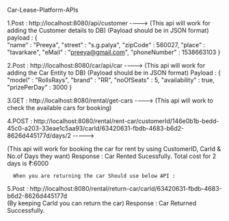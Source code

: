 Car-Lease-Platform-APIs

1.Post : http://localhost:8080/api/customer  ---->  (This api will work for adding the Customer details to DB)
(Payload should be in JSON format)
payload : {                 
    "name" : "Preeya",
    "street" : "s.g.palya",
    "zipCode" : 560027,
    "place" : "tavarkare",
    "eMail" : "preeya@gmail.com",
    "phoneNumber" : 1538663103
}

2.Post : http://localhost:8080/car/api/car  ----> (This api will work for adding the Car Entity to DB)
 (Payload should be in JSON format)
 Payload : {                    
    "model" : "RollsRays",
    "brand" : "RR",
    "noOfSeats" : 5,
    "availability" : true,
    "prizePerDay" : 3000
 }
 
3.GET : http://localhost:8080/rental/get-cars   ---->   (This api will work to check the available cars for booking)


4.POST : http://localhost:8080/rental/rent-car/customerId/146e0b1b-bedd-45c0-a203-33eae1c5aa93/carId/63420631-fbdb-4683-b6d2-8626d445177d/days/2    ----->  

(This api will work for booking the car for rent by using CustomerID, CarId & No.of Days they want)
Response : Car Rented Sucessfully. Total cost for 2 days is ₹:6000

      When you are returning the car Should use below API :                                                                
5.Post : http://localhost:8080/rental/return-car/carId/63420631-fbdb-4683-b6d2-8626d445177d    
       (By keeping CarId you can return the car)
              Response : Car Returned Successfully.

                                                                      
